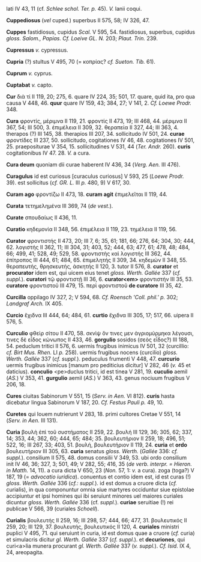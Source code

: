 lati IV 43, 11 (cf. *Schlee schol. Ter. p.* 45). *V.* lanii coqui.

**Cuppediosus** (*vel* cuped.) superbus II 575, 58; IV 326, 47.

**Cuppes** fastidiosus, cupidus *Scal.* V 595, 54. fastidiosus,
superbus, cupidus *gloss. Salom., Papias. Cf. Loeive GL. N.* 203;
*Plaut. Trin.* 239.

**Cupressus** *v.* cypressus.

**Cupria** (?) stultus V 495, 70 (= κοπρίας? *cf. Sueton. Tib.* 61).

**Cuprum** *v.* cyprus.

**Cuptabat** *v.* capto.

**Cur** διὰ τί II 119, 20; 275, 6. quare IV 224, 35; 501, 17. quare,
quid ita, pro qua causa V 448, 46. **quur** quare IV 159, 43; 384, 27; V
141, 2. *Cf. Loewe Prodr.* 348.

**Cura** φροντίς, μέριμνα II 119, 21. φροντίς II 473, 19; III 468, 44.
μέριμνα II 367, 54; III 500, 3. ἐπιμέλεια II 309, 32. θεραπεία II 327,
44; III 363, 4. therapos (?) III 145, 38. therapios III 207, 34.
sollicitudo IV 501, 24. **curae** φροντίδες III 237, 50. sollicitudo,
cogitationes IV 46, 48. cogitationes IV 501, 25. praepositurae V 354,
15. sollicitudines V 531, 44 (*Ter. Andr.* 260). **curis**
cogitationibus IV 47. 28. *V.* a cura.

**Cura deum** quoniam dii curae haberent IV 436, 34 (*Verg. Aen.* III
476).

**Curagulus** id est curiosus [curaculus curiosus] V 593, 25 (*Loewe
Prodr.* 39). est sollicitus (*cf. GR. L.* III *p.* 480, 9) V 617, 30.

**Curam ago** φροντίζω II 473, 18. **curam agit** ἐπιμελεῖται II 119,
44.

**Curata** τετημελημένα III 369, 74 (*de vest.*).

**Curate** σπουδαίως II 436, 11.

**Curatio** κηδεμονία II 348, 56. ἐπιμέλεια II 119, 23. τημέλεια II 119,
56.

**Curator** φροντιστής II 473, 20; III 7, 6; 35, 61; 181, 66; 276, 64;
304, 30; 444, 62. λογιστής II 362, 11; III 304, 31; 403, 52; 444, 63;
477, 61; 478, 48; 484, 66; 499, 41; 528, 49; 529, 58. φροντιστὴς καὶ
λογιστής III 362, 44. ἐπίτροπος III 444, 61; 484, 65. ἐπιμελητής II 309,
34. κηδεμών II 348, 55. θεραπευτής, θρησκευτής, ἀσκητής II 120, 3. tutor
II 576, 8. **curator** et **procurator** idem est, qui uicem eius tenet
*gloss. Werth. Gallée* 337 (*cf. suppl.*). **curatori** τῷ φροντιστῇ
III 36, 6. **curator\<em\>** φροντιστήν III 35, 53. **curatore**
φροντιστοῦ III 479, 15. περὶ φροντιστοῦ **de curatore** III 35, 42.

**Curcilla** oppilago IV 327, 2; V 594, 68. *Cf. Roensch 'Coll. phil.'
p.* 302; *Landgraf Arch.* IX 405.

**Curcio** ἔχιδνα III 444, 64; 484, 61. **curtio** ἔχιδνα III 305, 17;
517, 66. uipera II 576, 5.

**Curculio** φθεὶρ σίτου II 470, 58. σκνὶψ ὅν τινες μεν ἀγριομύρμηκα
λέγουσι, τινες δὲ εἶδος κώνωπος II 433, 46. **gorgulio** sosidos (σεὸς
εἶδος?) III 188, 54. peduclum tritici II 576, 6. uermis frugibus
inimicus IV 501, 32 (curcillio: *cf. Birt Mus. Rhen.* LI *p.* 258).
uermis frugibus nocens (curcilio) *gloss. Werth. Gallée* 337 (*cf.
suppl.*). peduculus frumenti V 448, 47. **curcurio** uermis frugibus
inimicus [manum pro pediticius dicitur] V 282, 46 (*v.* 45 et
daticius). **conculio** \<pe\>duclus tritici, id est tinea V 281, 19.
**cuculio** aemil (*AS.*) V 353, 41. **gurgulio** aemil (*AS.*) V 363,
43. genus nociuum frugibus V 206, 18.

**Cures** ciuitas Sabinorum V 551, 15 (*Serv. in Aen.* VI 812).
**curis** hasta dicebatur lingua Sabinorum V 187, 20. *Cf. Festus Pauli
p.* 49, 10.

**Curetes** qui Iouem nutrierunt V 283, 18. primi cultores Cretae V 551,
14 (*Serv. in Aen.* III 131).

**Curia** βουλὴ ἐπὶ τοῦ συστήματος II 259, 22. βουλή III 129, 36; 305,
62; 337, 14; 353, 44; 362, 60; 444, 65; 484; 35. βουλευτήριον II 259,
18; 496, 51; 522, 16; III 267, 33; 403, 51. βουλή, βουλευτήριον II 119,
24. **curia** et **ordo** βουλευτήριον III 305, 63. **curia** senatus
*gloss. Werth.* (*Gallée* 336: *cf. suppl.*). consilium II 575, 48.
domus consilii V 349, 53. ubi ordo consilium init IV 46, 36; 327, 3;
501, 49; V 282, 55; 416, 35 (*de verb. interpr. = Hieron. in Matth.* 14,
11). a cura dicta V 650, 23 (*Non.* 57, 1: *v.* a cura). zoga (toga?) V
187, 19 (= *advocatio iuridica*). conuentus et contio idem est, id est
curas (!) *gloss. Werth. Gallée* 336 (*cf.: suppl.*). id est domus a
cruore dicta (*cf.* curialis), in qua componuntur omnia siue martyres
occiduntur siue epistolae accipiuntur et ipsi homines qui ibi seruiunt
minores uel maiores curiales dicuntur *gloss. Werth. Gallée* 336 (cf.
*suppl.*). **curiae** seruitiae (!) rei publicae V 566, 39 (curiales
*Schoell*).

**Curialis** βουλευτής II 259, 16; III 298, 57; 444, 66; 477, 31.
βουλευτικός II 259, 20; III 129, 37. βουλευτής, βουλευτικός II 120, 4.
**curiales** ministri puplici V 495, 71. qui seruiunt in curia, id est
domus quae a cruore (*cf.* curia) et simulacris dicitur *gl. Werth.
Gallée* 337 (*cf. suppl.*). et **decuriones**, qui curi\<a\>lia
munera procurant *gl. Werth. Gallée* 337 (*v. suppl.*). *Cf. Isid.* IX
4, 24, areopagita.
